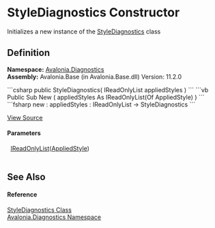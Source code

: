 # StyleDiagnostics Constructor


Initializes a new instance of the <a href="T_Avalonia_Diagnostics_StyleDiagnostics">StyleDiagnostics</a> class



## Definition
**Namespace:** <a href="N_Avalonia_Diagnostics">Avalonia.Diagnostics</a>  
**Assembly:** Avalonia.Base (in Avalonia.Base.dll) Version: 11.2.0

<Tabs groupId="api-code-preview">
<TabItem value="csharp" label="C#">
```csharp
public StyleDiagnostics(
	IReadOnlyList<AppliedStyle> appliedStyles
)
```
</TabItem>
<TabItem value="vb" label="VB">
```vb
Public Sub New ( 
	appliedStyles As IReadOnlyList(Of AppliedStyle)
)
```
</TabItem>
<TabItem value="fsharp" label="F#">
```fsharp
new : 
        appliedStyles : IReadOnlyList<AppliedStyle> -> StyleDiagnostics
```
</TabItem>
</Tabs>



<a href="https://github.com/AvaloniaUI/Avalonia/tree/master/src/Avalonia.Base/Diagnostics/StyleDiagnostics.cs#L17" title="View the source code">View Source</a>



#### Parameters
<dl><dt>  <a href="https://learn.microsoft.com/dotnet/api/system.collections.generic.ireadonlylist-1" target="_blank" rel="noopener noreferrer">IReadOnlyList</a>(<a href="T_Avalonia_Diagnostics_AppliedStyle">AppliedStyle</a>)</dt><dd> </dd></dl>

## See Also


#### Reference
<a href="T_Avalonia_Diagnostics_StyleDiagnostics">StyleDiagnostics Class</a>  
<a href="N_Avalonia_Diagnostics">Avalonia.Diagnostics Namespace</a>  
